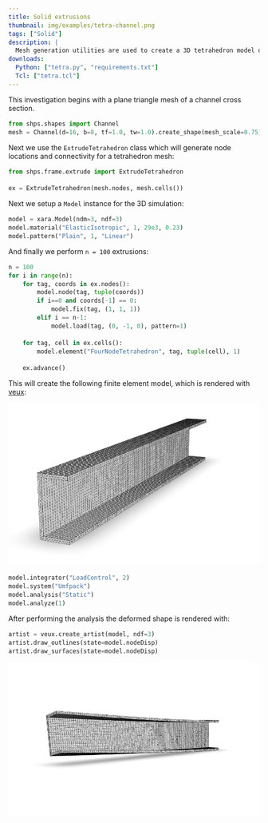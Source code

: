 ```yaml
---
title: Solid extrusions
thumbnail: img/examples/tetra-channel.png
tags: ["Solid"]
description: |
  Mesh generation utilities are used to create a 3D tetrahedron model of a cantilever beam with a channel cross section.
downloads:
  Python: ["tetra.py", "requirements.txt"]
  Tcl: ["tetra.tcl"]
---
```


This investigation begins with a plane triangle mesh of a channel cross section. 
```python
from shps.shapes import Channel
mesh = Channel(d=16, b=8, tf=1.0, tw=1.0).create_shape(mesh_scale=0.75).mesh
```
Next we use the `ExtrudeTetrahedron` class which will generate node locations and connectivity for a tetrahedron mesh:
```python
from shps.frame.extrude import ExtrudeTetrahedron

ex = ExtrudeTetrahedron(mesh.nodes, mesh.cells())
```

Next we setup a `Model` instance for the 3D simulation:
```python
model = xara.Model(ndm=3, ndf=3)
model.material("ElasticIsotropic", 1, 29e3, 0.23)
model.pattern("Plain", 1, "Linear")
```
And finally we perform `n = 100` extrusions:
```python
n = 100
for i in range(n):
    for tag, coords in ex.nodes():
        model.node(tag, tuple(coords))
        if i==0 and coords[-1] == 0:
            model.fix(tag, (1, 1, 1))
        elif i == n-1:
            model.load(tag, (0, -1, 0), pattern=1)

    for tag, cell in ex.cells():
        model.element("FourNodeTetrahedron", tag, tuple(cell), 1)

    ex.advance()
```
This will create the following finite element model, which is rendered with [veux](https://veux.io):

![Channel section](img/channel.png)

```python
model.integrator("LoadControl", 2)
model.system("Umfpack")
model.analysis("Static")
model.analyze(1)
```

After performing the analysis the deformed shape is rendered with:
```python
artist = veux.create_artist(model, ndf=3)
artist.draw_outlines(state=model.nodeDisp)
artist.draw_surfaces(state=model.nodeDisp)
```

![Deformed cantilever](img/channel-deformed.png)
